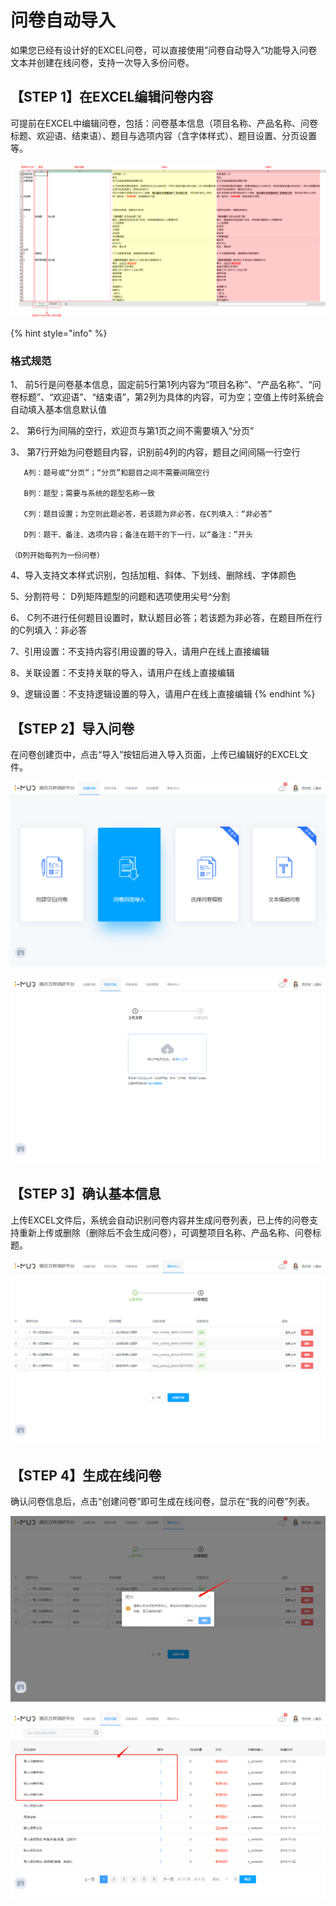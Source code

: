 # 问卷自动导入

如果您已经有设计好的EXCEL问卷，可以直接使用”问卷自动导入“功能导入问卷文本并创建在线问卷，支持一次导入多份问卷。

## 【STEP 1】在EXCEL编辑问卷内容

可提前在EXCEL中编辑问卷，包括：问卷基本信息（项目名称、产品名称、问卷标题、欢迎语、结束语）、题目与选项内容（含字体样式）、题目设置、分页设置等。

![EXCEL&#x7F16;&#x8F91;&#x95EE;&#x5377;&#x5185;&#x5BB9;](../../.gitbook/assets/image%20%28246%29.png)

{% hint style="info" %}
### 格式规范 

1、 前5行是问卷基本信息，固定前5行第1列内容为“项目名称”、“产品名称”、“问卷标题”、“欢迎语”、“结束语”，第2列为具体的内容，可为空；空值上传时系统会自动填入基本信息默认值 

2、 第6行为间隔的空行，欢迎页与第1页之间不需要填入“分页” 

3、 第7行开始为问卷题目内容，识别前4列的内容，题目之间间隔一行空行 

       A列：题号或“分页”；“分页”和题目之间不需要间隔空行 

       B列：题型；需要与系统的题型名称一致 

       C列：题目设置；为空则此题必答，若该题为非必答，在C列填入：“非必答” 

       D列：题干、备注、选项内容；备注在题干的下一行，以“备注：”开头 

    （D列开始每列为一份问卷） 

4、导入支持文本样式识别，包括加粗、斜体、下划线、删除线、字体颜色 

5、分割符号： D列矩阵题型的问题和选项使用尖号^分割 

6、 C列不进行任何题目设置时，默认题目必答；若该题为非必答，在题目所在行的C列填入：非必答 

7、引用设置：不支持内容引用设置的导入，请用户在线上直接编辑 

8、关联设置：不支持关联的导入，请用户在线上直接编辑 

9、逻辑设置：不支持逻辑设置的导入，请用户在线上直接编辑
{% endhint %}

## 【STEP 2】导入问卷

在问卷创建页中，点击“导入”按钮后进入导入页面，上传已编辑好的EXCEL文件。

![&#x5BFC;&#x5165;&#x95EE;&#x5377;](../../.gitbook/assets/image%20%28270%29.png)

![&#x4E0A;&#x4F20;&#x95EE;&#x5377;](../../.gitbook/assets/image%20%28236%29.png)

## 【STEP 3】确认基本信息

上传EXCEL文件后，系统会自动识别问卷内容并生成问卷列表，已上传的问卷支持重新上传或删除（删除后不会生成问卷），可调整项目名称、产品名称、问卷标题。

![&#x95EE;&#x5377;&#x5217;&#x8868;](../../.gitbook/assets/image%20%28105%29.png)

## 【STEP 4】生成在线问卷

确认问卷信息后，点击“创建问卷”即可生成在线问卷，显示在“我的问卷”列表。

![&#x786E;&#x8BA4;&#x95EE;&#x5377;](../../.gitbook/assets/image%20%2852%29.png)

![&#x751F;&#x6210;&#x95EE;&#x5377;](../../.gitbook/assets/image%20%28277%29.png)

